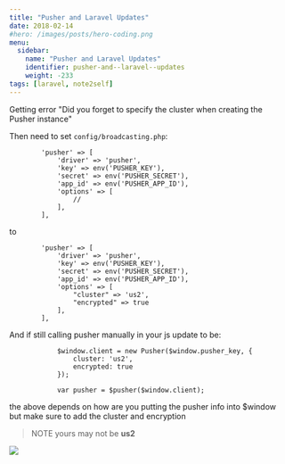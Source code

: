 ```yaml
---
title: "Pusher and Laravel Updates"
date: 2018-02-14
#hero: /images/posts/hero-coding.png
menu:
  sidebar:
    name: "Pusher and Laravel Updates"
    identifier: pusher-and--laravel--updates
    weight: -233
tags: [laravel, note2self]
---
```


Getting error "Did you forget to specify the cluster when creating the Pusher instance"

Then need to set `config/broadcasting.php`:

```
        'pusher' => [
            'driver' => 'pusher',
            'key' => env('PUSHER_KEY'),
            'secret' => env('PUSHER_SECRET'),
            'app_id' => env('PUSHER_APP_ID'),
            'options' => [
                //
            ],
        ],
```

to

```
        'pusher' => [
            'driver' => 'pusher',
            'key' => env('PUSHER_KEY'),
            'secret' => env('PUSHER_SECRET'),
            'app_id' => env('PUSHER_APP_ID'),
            'options' => [
                "cluster" => 'us2',
                "encrypted" => true
            ],
        ],
```

And if still calling pusher manually in your js update to be:

```
            $window.client = new Pusher($window.pusher_key, {
                cluster: 'us2',
                encrypted: true
            });

            var pusher = $pusher($window.client);
```

the above depends on how are you putting the pusher info into $window but make sure to add the cluster and encryption

>NOTE yours may not be **us2**

![](https://dl.dropboxusercontent.com/s/eu96h23ko3034q2/pusher_cluster.png?dl=0)